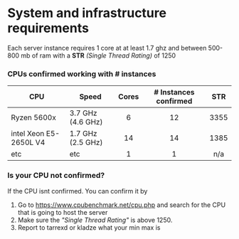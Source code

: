 # System and infrastructure requirements

Each server instance requires 1 core at at least 1.7 ghz and between 500-800 mb of ram with a **STR** *(Single Thread Rating)* of 1250


### CPUs confirmed working with # instances

| CPU                    | Speed             | Cores | # Instances confirmed | STR  |
| ---------------------- | ----------------- | :---: | :--------------------------: | :--: |
| Ryzen 5600x            | 3.7 GHz (4.6 GHz) |   6   |                12            | 3355 |
| intel Xeon E5-2650L V4 | 1.7 GHz (2.5 GHz) |  14   |                14            | 1385 |
| etc                    | etc               |   1   |                 1            |  n/a |


### Is your CPU not confirmed?

If the CPU isnt confirmed. You can confirm it by

1. Go to https://www.cpubenchmark.net/cpu.php and search for the CPU that is going to host the server
2. Make sure the _"Single Thread Rating"_ is above 1250. 
3. Report to tarrexd or kladze what your min max is
